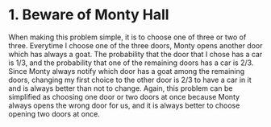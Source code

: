 # 1. Beware of Monty Hall
  When making this problem simple, it is to choose one of three or two of three. Everytime I choose one of the three doors, Monty opens another door which has always a goat. The probability that the door that I chose has a car is 1/3, and the probability that one of the remaining doors has a car is 2/3. Since Monty always notify which door has a goat among the remaining doors, changing my first choice to the other door is 2/3 to have a car in it and is always better than not to change. Again, this problem can be simplified as choosing one door or two doors at once because Monty always opens the wrong door for us, and it is always better to choose opening two doors at once. 
    
